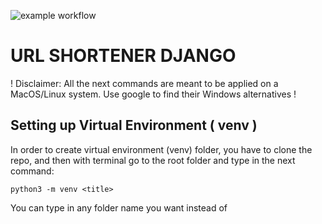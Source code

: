 ![example workflow](https://github.com/reproductionprohibited/lyceum_django/actions/workflows/python-package.yml/badge.svg?event=push)

# URL SHORTENER DJANGO

! Disclaimer: All the next commands are meant to be applied on a MacOS/Linux system. Use google to find their Windows alternatives !

## Setting up Virtual Environment ( venv )

In order to create virtual environment (venv) folder, you have to clone the repo, and then with terminal go to the
root folder and type in the next command:

```
python3 -m venv <title>
```

You can type in any folder name you want instead of <title> in the command

Then you should activate the venv:

```
source <title>/bin/activate
```

After that in the beginning of every terminal line you should see a (venv) prefix

In order to deactivate the venv just use this command:

```
deactivate
```

## Dev-mode launch

To launch the project in dev mode, follow the previous steps, and then use:
```
pip3 install -r requirements.txt
```
This will install all necessary requirements for the project

Then run manage.py file
```
cd url_shortener_django

python3 manage.py runserver
```
Go to 127.0.0.1:8000. There you will see the site


## .env constants

Create a .env file in the root project folder and set values to next constants:

1) DEBUG ( bool: True/False )

2) SECRET_KEY ( str: Django secret key)

3) ALLOWED_HOSTS ( List[str]: list of allowed hosts)
